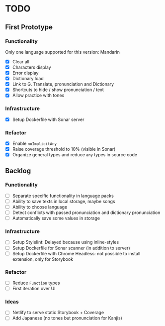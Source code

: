 # TODO

## First Prototype

### Functionality

Only one language supported for this version: Mandarin

- [x] Clear all
- [x] Characters display
- [x] Error display
- [x] Dictionary load
- [x] Link to G. Translate, pronunciation and Dictionary
- [x] Shortcuts to hide / show pronunciation / text
- [x] Allow practice with tones

### Infrastructure

- [x] Setup Dockerfile with Sonar server

### Refactor

- [x] Enable `noImplicitAny`
- [x] Raise coverage threshold to 10% (visible in Sonar)
- [x] Organize general types and reduce `any` types in source code

## Backlog

### Functionality

- [ ] Separate specific functionality in language packs
- [ ] Ability to save texts in local storage, maybe songs
- [ ] Ability to choose language
- [ ] Detect conflicts with passed pronunciation and dictionary pronunciation
- [ ] Automatically save some values in storage

### Infrastructure

- [ ] Setup Stylelint: Delayed because using inline-styles
- [ ] Setup Dockerfile for Sonar scanner (in addition to server)
- [ ] Setup Dockerfile with Chrome Headless: not possible to install extension, only for Storybook

### Refactor

- [ ] Reduce `Function` types
- [ ] First iteration over UI

### Ideas

- [ ] Netlify to serve static Storybook + Coverage
- [ ] Add Japanese (no tones but pronunciation for Kanjis)
